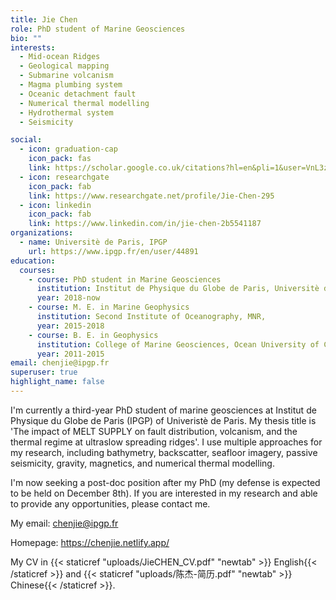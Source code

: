 ```yaml
---
title: Jie Chen
role: PhD student of Marine Geosciences
bio: ""
interests:
  - Mid-ocean Ridges
  - Geological mapping
  - Submarine volcanism
  - Magma plumbing system
  - Oceanic detachment fault
  - Numerical thermal modelling
  - Hydrothermal system
  - Seismicity

social:
  - icon: graduation-cap
    icon_pack: fas
    link: https://scholar.google.co.uk/citations?hl=en&pli=1&user=VnL3zvMAAAAJ
  - icon: researchgate
    icon_pack: fab
    link: https://www.researchgate.net/profile/Jie-Chen-295
  - icon: linkedin
    icon_pack: fab
    link: https://www.linkedin.com/in/jie-chen-2b5541187
organizations:
  - name: Universitè de Paris, IPGP
    url: https://www.ipgp.fr/en/user/44891
education:
  courses:
    - course: PhD student in Marine Geosciences
      institution: Institut de Physique du Globe de Paris, Universitè de Paris
      year: 2018-now
    - course: M. E. in Marine Geophysics
      institution: Second Institute of Oceanography, MNR,
      year: 2015-2018
    - course: B. E. in Geophysics
      institution: College of Marine Geosciences, Ocean University of China
      year: 2011-2015
email: chenjie@ipgp.fr
superuser: true
highlight_name: false
---
```


I'm currently a third-year PhD student of marine geosciences at Institut de Physique du Globe de Paris (IPGP) of Univeristè de Paris. My thesis title is 'The impact of MELT SUPPLY on fault distribution, volcanism, and the thermal regime at ultraslow spreading ridges'. I use multiple approaches for my research, including bathymetry, backscatter, seafloor imagery, passive seismicity, gravity, magnetics, and numerical thermal modelling.

I'm now seeking a post-doc position after my PhD (my defense is expected to be held on December 8th). If you are interested in my research and able to provide any opportunities, please contact me.

My email: chenjie@ipgp.fr

Homepage: https://chenjie.netlify.app/

My CV in {{< staticref "uploads/JieCHEN_CV.pdf" "newtab" >}} English{{< /staticref >}} and {{< staticref "uploads/陈杰-简历.pdf" "newtab" >}} Chinese{{< /staticref >}}.

